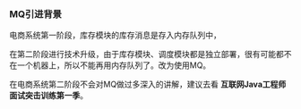 ### MQ引进背景

电商系统第一阶段，库存模块的库存消息是存入内存队列中，

在第二阶段进行技术升级，由于库存模块、调度模块都是独立部署，很有可能都不在一个机器上，所以不能再用内存队列了。改为使用MQ。

在电商系统第二阶段不会对MQ做过多深入的讲解，建议去看 **互联网Java工程师面试突击训练第一季**。

